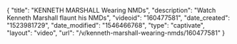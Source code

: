 {
    "title": "KENNETH MARSHALL Wearing NMDs",
    "description": "Watch Kenneth Marshall flaunt his NMDs",
    "videoid": "160477581",
    "date_created": "1523981729",
    "date_modified": "1546466768",
    "type": "captivate",
    "layout": "video",
    "url": "\/v\/kenneth-marshall-wearing-nmds\/160477581"
}